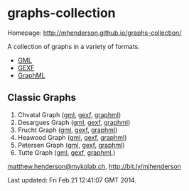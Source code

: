 graphs-collection
=================

Homepage: http://mhenderson.github.io/graphs-collection/

A collection of graphs in a variety of formats.

* [GML](http://graphml.graphdrawing.org/)
* [GEXF](http://www.fim.uni-passau.de/en/fim/faculty/chairs/theoretische-informatik/projects.html)
* [GraphML](http://gexf.net/format/)

Classic Graphs
--------------

1. Chvatal Graph
([gml](Classic/Chvatal/chvatal.gml), 
[gexf](Classic/Chvatal/chvatal.gexf), 
[graphml](Classic/Chvatal/chvatal.graphml))
2. Desargues Graph
([gml](Classic/Desargues/desargues.gml),
[gexf](Classic/Desargues/desargues.gexf),
[graphml](Classic/Desargues/desargues.graphml))
3. Frucht Graph
([gml](Classic/Frucht/frucht.gml),
[gexf](Classic/Frucht/frucht.gexf),
[graphml](Classic/Frucht/frucht.graphml))
4. Heawood Graph
([gml](Classic/Heawood/heawood.gml),
[gexf](Classic/Heawood/heawood.gexf),
[graphml](Classic/Heawood/heawood.graphml))
5. Petersen Graph
([gml](Classic/Petersen/petersen.gml),
[gexf](Classic/Petersen/petersen.gexf),
[graphml](Classic/Petersen/petersen.graphml))
6. Tutte Graph
([gml](Classic/Tutte/tutte.gml),
[gexf](Classic/Tutte/tutte.gexf),
[graphml](Classic/Tutte/tutte.graphml),)


matthew.henderson@mykolab.ch,
http://bit.ly/mjhenderson

Last updated: Fri Feb 21 12:41:07 GMT 2014.
